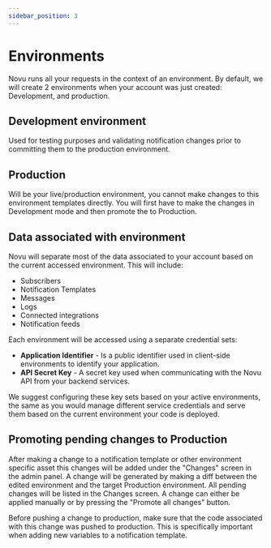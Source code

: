 ```yaml
---
sidebar_position: 3
---
```


# Environments

Novu runs all your requests in the context of an environment. By default, we will create 2 environments when your account was just created: Development, and production.

## Development environment

Used for testing purposes and validating notification changes prior to committing them to the production environment.

## Production

Will be your live/production environment, you cannot make changes to this environment templates directly. You will first have to make the changes in Development mode and then promote the to Production.

## Data associated with environment

Novu will separate most of the data associated to your account based on the current accessed environment. This will include:

- Subscribers
- Notification Templates
- Messages
- Logs
- Connected integrations
- Notification feeds

Each environment will be accessed using a separate credential sets:

- **Application Identifier** - Is a public identifier used in client-side environments to identify your application.
- **API Secret Key** - A secret key used when communicating with the Novu API from your backend services.

We suggest configuring these key sets based on your active environments, the same as you would manage different service credentials and serve them based on the current environment your code is deployed.

## Promoting pending changes to Production

After making a change to a notification template or other environment specific asset this changes will be added under the "Changes" screen in the admin panel.
A change will be generated by making a diff between the edited environment and the target Production environment. All pending changes will be listed in the Changes screen. A change can either be applied manually or by pressing the "Promote all changes" button.

Before pushing a change to production, make sure that the code associated with this change was pushed to production. This is specifically important when adding new variables to a notification template.
